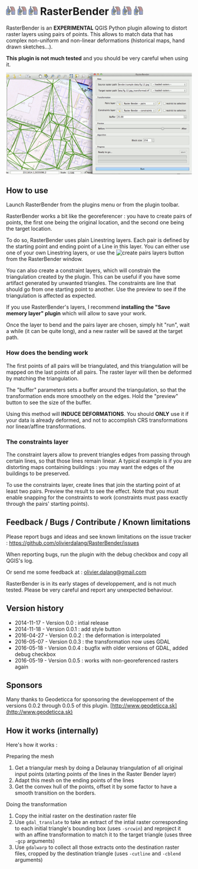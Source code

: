 # ![rasterbender](resources/icon.png) ![rasterbender](resources/icon.png) ![rasterbender](resources/icon.png) RasterBender ![rasterbender](resources/icon.png) ![rasterbender](resources/icon.png) ![rasterbender](resources/icon.png)

RasterBender is an __EXPERIMENTAL__ QGIS Python plugin allowing to distort raster layers using pairs of points. This allows to match data that has complex non-uniform and non-linear deformations (historical maps, hand drawn sketches...).

__This plugin is not much tested__ and you should be very careful when using it.

![rasterbender](resources/animation.gif)

## How to use

Launch RasterBender from the plugins menu or from the plugin toolbar.

RasterBender works a bit like the georeferencer : you have to create pairs of points, the first one being the original location, and the second one being the target location.

To do so, RasterBender uses plain Linestring layers. Each pair is defined by the starting point and ending point of a Line in this layer.
You can either use one of your own Linestring layers, or use the ![create pairs layers](resources/mActionCaptureLine.png) button from the RasterBender window.

You can also create a constraint layers, which will constrain the triangulation created by the plugin. This can be useful if you have some artifact generated by unwanted triangles. The constraints are line that should go from one starting point to another. Use the preview to see if the triangulation is affected as expected.

If you use RasterBender's layers, I recommend __installing the "Save memory layer" plugin__ which will allow to save your work.

Once the layer to bend and the pairs layer are chosen, simply hit "run", wait a while (it can be quite long), and a new raster will be saved at the target path.


### How does the bending work

The first points of all pairs will be triangulated, and this triangulation will be mapped on the last points of all pairs. The raster layer will then be deformed by matching the triangulation.

The "buffer" parameters sets a buffer around the triangulation, so that the transformation ends more smoothely on the edges. Hold the "preview" button to see the size of the buffer.

Using this method will __INDUCE DEFORMATIONS__. You should __ONLY__ use it if your data is already deformed, and not to accomplish CRS transformations nor linear/affine transformations.

### The constraints layer

The constraint layers allow to prevent triangles edges from passing through certain lines, so that those lines remain linear. A typical example is if you are distorting maps containing buildings : you may want the edges of the buildings to be preserved.

To use the constraints layer, create lines that join the starting point of at least two pairs. Preview the result to see the effect. Note that you must enable snapping for the constraints to work (constraints must pass exactly through the pairs' starting points).


## Feedback / Bugs / Contribute / Known limitations

Please report bugs and ideas and see known limitations on the issue tracker : https://github.com/olivierdalang/RasterBender/issues

When reporting bugs, run the plugin with the debug checkbox and copy all QGIS's log. 

Or send me some feedback at : olivier.dalang@gmail.com

RasterBender is in its early stages of developpement, and is not much tested. Please be very careful and report any unexpected behaviour.

## Version history

- 2014-11-17 - Version 0.0 : intial release
- 2014-11-18 - Version 0.0.1 : add style button
- 2016-04-27 - Version 0.0.2 : the deformation is interpolated
- 2016-05-07 - Version 0.0.3 : the transformation now uses GDAL
- 2016-05-18 - Version 0.0.4 : bugfix with older versions of GDAL, added debug checkbox
- 2016-05-19 - Version 0.0.5 : works with non-georeferenced rasters again

## Sponsors

Many thanks to Geodeticca for sponsoring the developpement of the versions 0.0.2 through 0.0.5 of this plugin. [http://www.geodeticca.sk](http://www.geodeticca.sk)

## How it works (internally)

Here's how it works :

Preparing the mesh

1. Get a triangular mesh by doing a Delaunay triangulation of all original input points (starting points of the lines in the Raster Bender layer)
2. Adapt this mesh on the ending points of the lines
3. Get the convex hull of the points, offset it by some factor to have a smooth transition on the borders.

Doing the transformation

1. Copy the initial raster on the destination raster file
2. Use `gdal_translate` to take an extract of the intial raster corresponding to each initial triangle's bounding box (uses `-srcwin`) and reproject it with an affine transformation to match it to the target triangle (uses three `-gcp` arguments)
3. Use `gdalwarp` to collect all those extracts onto the destination raster files, cropped by the destination triangle (uses `-cutline` and `-cblend` arguments)



